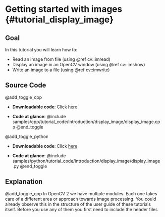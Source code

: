 Getting started with images {#tutorial_display_image}
===========================

Goal
----

In this tutorial you will learn how to:

-   Read an image from file (using @ref cv::imread)
-   Display an image in an OpenCV window (using @ref cv::imshow)
-   Write an image to a file (using @ref cv::imwrite)

Source Code
-----------

@add_toggle_cpp
-   **Downloadable code**: Click
    [here](https://github.com/opencv/opencv/tree/master/samples/cpp/tutorial_code/introduction/display_image/display_image.cpp)

-   **Code at glance:**
    @include samples/cpp/tutorial_code/introduction/display_image/display_image.cpp
@end_toggle

@add_toggle_python
-   **Downloadable code**: Click
    [here](https://github.com/opencv/opencv/tree/master/samples/python/tutorial_code/introduction/display_image/display_image.py)

-   **Code at glance:**
    @include samples/python/tutorial_code/introduction/display_image/display_image.py
@end_toggle


Explanation
-----------

@add_toggle_cpp
In OpenCV 2 we have multiple modules. Each one takes care of a different area or approach towards
image processing. You could already observe this in the structure of the user guide of these
tutorials itself. Before you use any of them you first need to include the header files where the
content of each individual module is declared.

You'll almost always end up using the:

-   *core* section, as here are defined the basic building blocks of the library
-   *imgcodecs* module, which provides functions for reading and writing
-   *highgui* module, as this contains the functions to show an image in a window

We also include the *iostream* to facilitate console line output and input.

@snippet cpp/tutorial_code/introduction/display_image/display_image.cpp includes
@end_toggle

@add_toggle_python
As a first step, the OpenCV python library is imported.
The proper way to do this is to additionally assign it the name *cv*, which is used in the following to reference the library.

@snippet samples/python/tutorial_code/introduction/display_image/display_image.py includes
@end_toggle

Now, let's analyze the main code.
As a first step, we read the image "starry_night.jpg" from the OpenCV samples.
In order to do so, a call to the @ref cv::imread function loads the image using the file path specified by the first argument.
The second argument is optional and specifies the format in which we want the image. This may be:

-   IMREAD_UNCHANGED (\<0) loads the image as is (including the alpha channel if present)
-   IMREAD_GRAYSCALE ( 0) loads the image as an intensity one
-   IMREAD_COLOR (\>0) loads the image in the RGB format. This is the default that is used here.

After reading in the image data will be stored in a @ref cv::Mat object.

@add_toggle_cpp
@snippet cpp/tutorial_code/introduction/display_image/display_image.cpp imread
@end_toggle

@add_toggle_python
@snippet samples/python/tutorial_code/introduction/display_image/display_image.py imread
@end_toggle

@note
   OpenCV offers support for the image formats Windows bitmap (bmp), portable image formats (pbm,
    pgm, ppm) and Sun raster (sr, ras). With help of plugins (you need to specify to use them if you
    build yourself the library, nevertheless in the packages we ship present by default) you may
    also load image formats like JPEG (jpeg, jpg, jpe), JPEG 2000 (jp2 - codenamed in the CMake as
    Jasper), TIFF files (tiff, tif) and portable network graphics (png). Furthermore, OpenEXR is
    also a possibility.

Afterwards, a check is executed, if the image was loaded correctly.
@add_toggle_cpp
@snippet cpp/tutorial_code/introduction/display_image/display_image.cpp empty
@end_toggle

@add_toggle_python
@snippet samples/python/tutorial_code/introduction/display_image/display_image.py empty
@end_toggle

Then, the image is shown using a call to the @ref cv::imshow function.
The first argument is the title of the window and the second argument is the @ref cv::Mat object that will be shown.

Because we want our window to be displayed until the user presses a key (otherwise the program would
end far too quickly), we use the @ref cv::waitKey function whose only parameter is just how long
should it wait for a user input (measured in milliseconds). Zero means to wait forever.
The return value is the key that was pressed.

@add_toggle_cpp
@snippet cpp/tutorial_code/introduction/display_image/display_image.cpp imshow
@end_toggle

@add_toggle_python
@snippet samples/python/tutorial_code/introduction/display_image/display_image.py imshow
@end_toggle

In the end, the image is written to a file if the pressed key was the "s"-key.
For this the @ref cv::imwrite function is called that has the file path and the @ref cv::Mat object as an argument.

@add_toggle_cpp
@snippet cpp/tutorial_code/introduction/display_image/display_image.cpp imsave
@end_toggle

@add_toggle_python
@snippet samples/python/tutorial_code/introduction/display_image/display_image.py imsave
@end_toggle
